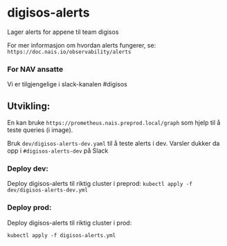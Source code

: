 # digisos-alerts

Lager alerts for appene til team digisos

For mer informasjon om hvordan alerts fungerer, se: 
`https://doc.nais.io/observability/alerts`

### For NAV ansatte
Vi er tilgjengelige i slack-kanalen #digisos

## Utvikling:
En kan bruke `https://prometheus.nais.preprod.local/graph` som hjelp til å teste queries (i image).

Bruk `dev/digisos-alerts-dev.yaml` til å teste alerts i dev. Varsler dukker da opp i `#digisos-alerts-dev` på Slack

### Deploy dev:
Deploy digisos-alerts til riktig cluster i preprod:
`kubectl apply -f dev/digisos-alerts-dev.yml`

### Deploy prod:
Deploy digisos-alerts til riktig cluster i prod:

`kubectl apply -f digisos-alerts.yml`
